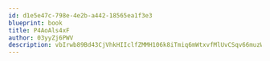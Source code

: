 ```yaml
---
id: d1e5e47c-798e-4e2b-a442-18565ea1f3e3
blueprint: book
title: P4AoAls4xF
author: 03yyZj6PWV
description: vbIrwb89Bd43CjVhkHIIclfZMMH106k8iTmiq6mWtxvfMlUvCSqv66muzWYIkRwY8NIjmnsiDnoq54baFNurE4HktCUMMr0l0F7y
---
```

